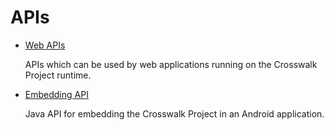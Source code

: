 # APIs

*   [Web APIs](/documentation/apis/web_apis.html)

    APIs which can be used by web applications running on the Crosswalk Project runtime.

*   [Embedding API](/documentation/apis/embedding_api.html)

    Java API for embedding the Crosswalk Project in an Android application.
